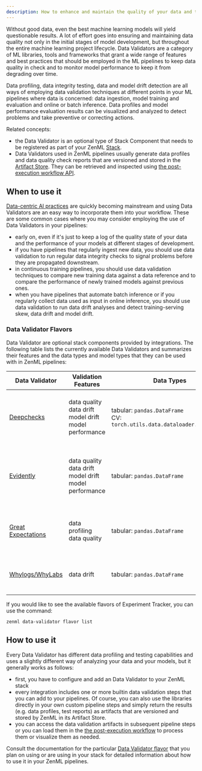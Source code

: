 ```yaml
---
description: How to enhance and maintain the quality of your data and the performance of your models with data profiling and validation
---
```


Without good data, even the best machine learning models will yield questionable
results. A lot of effort goes into ensuring and maintaining data quality not
only in the initial stages of model development, but throughout the entire
machine learning project lifecycle. Data Validators are a category of ML
libraries, tools and frameworks that grant a wide range of features and best
practices that should be employed in the ML pipelines to keep data quality in
check and to monitor model performance to keep it from degrading over time.

Data profiling, data integrity testing, data and model drift detection
are all ways of employing data validation techniques at different points in your
ML pipelines where data is concerned: data ingestion, model training and
evaluation and online or batch inference. Data profiles and model performance
evaluation results can be visualized and analyzed to detect problems and take
preventive or correcting actions.

Related concepts:

* the Data Validator is an optional type of Stack Component that needs to be
registered as part of your ZenML [Stack](../../developer-guide/stacks-profiles-repositories/stack.md).
* Data Validators used in ZenML pipelines usually generate data profiles and
data quality check reports that are versioned and stored in the [Artifact Store](../artifact-stores/artifact-stores.md).
They can be retrieved and inspected using [the post-execution workflow API](../../developer-guide/steps-pipelines/inspecting-pipeline-runs.md).

## When to use it

[Data-centric AI practices](https://blog.zenml.io/data-centric-mlops/) are
quickly becoming mainstream and using Data Validators are an easy way to
incorporate them into your workflow. These are some common cases where you
may consider employing the use of Data Validators in your pipelines:

* early on, even if it's just to keep a log of the quality state of your
data and the performance of your models at different stages of development.
* if you have pipelines that regularly ingest new data, you should use data
validation to run regular data integrity checks to signal problems before
they are propagated downstream.
* in continuous training pipelines, you should use data validation techniques to
compare new training data against a data reference and to compare the
performance of newly trained models against previous ones.
* when you have pipelines that automate batch inference or if you regularly
collect data used as input in online inference, you should use data validation
to run data drift analyses and detect training-serving skew, data drift and
model drift.

### Data Validator Flavors

Data Validator are optional stack components provided by integrations. The
following table lists the currently available Data Validators and summarizes
their features and the data types and model types that they can be used with in
ZenML pipelines:

| Data Validator | Validation Features | Data Types | Model Types | Notes | Flavor/Integration |
|----------------|---------------------|------------|-------------|-------|--------------------|
| [Deepchecks](./deepchecks.md) | data quality<br>data drift<br>model drift<br>model performance | tabular: `pandas.DataFrame`<br>CV: `torch.utils.data.dataloader.DataLoader`| tabular: `sklearn.base.ClassifierMixin`<br>CV: `torch.nn.Module` | Add Deepchecks data and model validation tests to your pipelines | `deepchecks` |
| [Evidently](./evidently.md) | data quality<br>data drift<br>model drift<br>model performance | tabular: `pandas.DataFrame` | N/A | Use Evidently to generate a variety of data quality and data/model drift reports and visualizations | `evidently` |
| [Great Expectations](./great-expectations.md) | data profiling<br>data quality | tabular: `pandas.DataFrame` | N/A | Perform data testing, documentation and profiling with Great Expectations | `great_expectations` |
| [Whylogs/WhyLabs](./whylogs.md) | data drift | tabular: `pandas.DataFrame` | N/A | Generate data profiles with whylogs and upload them to WhyLabs | `whylogs` |

If you would like to see the available flavors of Experiment Tracker, you can 
use the command:

```shell
zenml data-validator flavor list
```

## How to use it

Every Data Validator has different data profiling and testing capabilities and
uses a slightly different way of analyzing your data and your models, but it
generally works as follows:

* first, you have to configure and add an Data Validator to your ZenML stack
* every integration includes one or more builtin data validation steps that you
can add to your pipelines. Of course, you can also use the libraries directly in
your own custom pipeline steps and simply return the results (e.g. data profiles,
test reports) as artifacts that are versioned and stored by ZenML in its Artifact
Store.
* you can access the data validation artifacts in subsequent pipeline steps or
you can load them in the [the post-execution workflow](../../developer-guide/steps-pipelines/inspecting-pipeline-runs.md) to process them or visualize them as needed.

Consult the documentation for the particular [Data Validator flavor](#data-validator-flavors)
that you plan on using or are using in your stack for detailed information about
how to use it in your ZenML pipelines.
